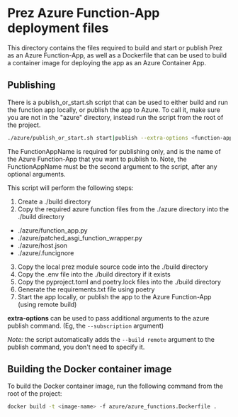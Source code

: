 # Prez Azure Function-App deployment files

This directory contains the files required to build and start or publish Prez as an Azure Function-App, as well as a Dockerfile that 
can be used to build a container image for deploying the app as an Azure Container App.

## Publishing
There is a publish_or_start.sh script that can be used to either build and run the function app locally, or publish the app to Azure.
To call it, make sure you are not in the "azure" directory, instead run the script from the root of the project.

```bash
./azure/publish_or_start.sh start|publish --extra-options <function-app-name>
```
The FunctionAppName is required for publishing only, and is the name of the Azure Function-App that you want to publish to.
Note, the FunctionAppName must be the second argument to the script, after any optional arguments.

This script will perform the following steps:
1. Create a ./build directory
2. Copy the required azure function files from the ./azure directory into the ./build directory
  * ./azure/function_app.py
  * ./azure/patched_asgi_function_wrapper.py
  * ./azure/host.json
  * ./azure/.funcignore
3. Copy the local prez module source code into the ./build directory
4. Copy the .env file into the ./build directory if it exists
5. Copy the pyproject.toml and poetry.lock files into the ./build directory
6. Generate the requirements.txt file using poetry
7. Start the app locally, or publish the app to the Azure Function-App (using remote build)

**extra-options** can be used to pass additional arguments to the azure publish command. (Eg, the `--subscription` argument)

_Note:_ the script automatically adds the `--build remote` argument to the publish command, you don't need to specify it.

## Building the Docker container image

To build the Docker container image, run the following command from the root of the project:

```bash
docker build -t <image-name> -f azure/azure_functions.Dockerfile .
```
